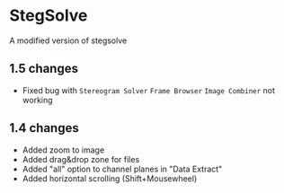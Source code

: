 # StegSolve

A modified version of stegsolve

## 1.5 changes

- Fixed bug with `Stereogram Solver` `Frame Browser` `Image Combiner` not working

## 1.4 changes

- Added zoom to image
- Added drag&drop zone for files
- Added "all" option to channel planes in "Data Extract"
- Added horizontal scrolling (Shift+Mousewheel)